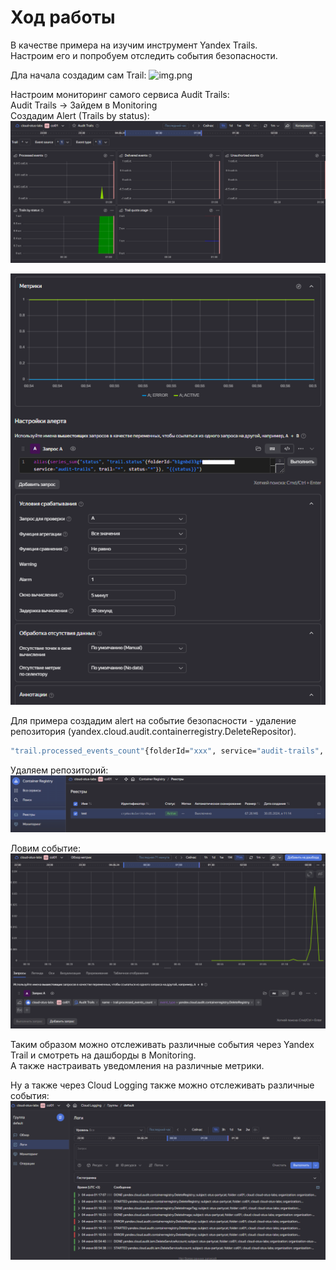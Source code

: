 # Ход работы

В качестве примера на изучим инструмент Yandex Trails.<br>
Настроим его и попробуем отследить события безопасности.

Дла начала создадим сам Trail:
![img.png](files/create_trail.png)

Настроим мониторинг самого сервиса Audit Trails:<br>
Audit Trails -> Зайдем в Monitoring<br>
Создадим Alert (Trails by status):
![img.png](files/create-trail.png)

![img.png](files/trails-alert.png)

Для примера создадим alert на событие безопасности - удаление репозитория (yandex.cloud.audit.containerregistry.DeleteRepositor).

```bash
"trail.processed_events_count"{folderId="xxx", service="audit-trails", event_type="yandex.cloud.audit.containerregistry.DeleteRegistry"}
```

Удаляем репозиторий:
![img.png](files/delete-rep.png)

Ловим событие:
![img.png](files/trail-log.png)

Таким образом можно отслеживать различные события через Yandex Trail и смотреть на дашборды в Monitoring.<br>
А также настраивать уведомления на различные метрики.<br>

Ну а также через Cloud Logging также можно отслеживать различные события:
![img.png](files/logging.png)
